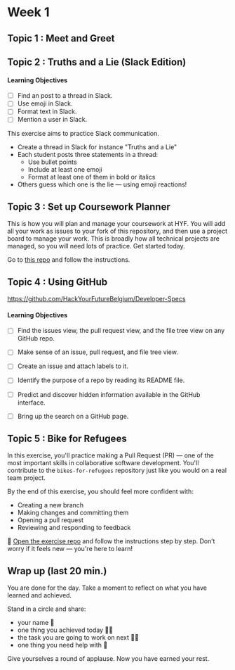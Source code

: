 # Week 1 
## Topic 1 : Meet and Greet 

## Topic 2 : Truths and a Lie (Slack Edition)
#### Learning Objectives
- [ ] Find an post to a thread in Slack.
- [ ] Use emoji in Slack.
- [ ] Format text in Slack.
- [ ] Mention a user in Slack.

This exercise aims to practice Slack communication. 
- Create a thread in Slack for instance "Truths and a Lie"
- Each student posts three statements in a thread:
  - Use bullet points
  - Include at least one emoji
  - Format at least one of them in bold or italics
- Others guess which one is the lie — using emoji reactions!
  

## Topic 3 : Set up Coursework Planner 
This is how you will plan and manage your coursework at HYF. You will add all your work as issues to your fork of this repository, and then use a project board to manage your work. This is broadly how all technical projects are managed, so you will need lots of practice. Get started today. 

Go to [this repo](https://github.com/HackYourFutureBelgium/My-Coursework-Planner) and follow the instructions. 


## Topic 4 : Using GitHub
https://github.com/HackYourFutureBelgium/Developer-Specs 

#### Learning Objectives
- [ ] Find the issues view, the pull request view, and the file tree view on any GitHub repo.
- [ ] Make sense of an issue, pull request, and file tree view.
- [ ] Create an issue and attach labels to it.
- [ ] Identify the purpose of a repo by reading its README file.
- [ ] Predict and discover hidden information available in the GitHub interface.
- [ ] Bring up the search on a GitHub page. 
  

## Topic 5 : Bike for Refugees 
In this exercise, you'll practice making a Pull Request (PR) — one of the most important skills in collaborative software development. You'll contribute to the `bikes-for-refugees` repository just like you would on a real team project.

By the end of this exercise, you should feel more confident with:

- Creating a new branch
- Making changes and committing them
- Opening a pull request
- Reviewing and responding to feedback

🔗 [Open the exercise repo](https://github.com/HackYourFutureBelgium/bikes-for-refugees?tab=readme-ov-file)
 and follow the instructions step by step. Don’t worry if it feels new — you're here to learn!


## Wrap up (last 20 min.)
You are done for the day. Take a moment to reflect on what you have learned and achieved.

Stand in a circle and share:
- your name 📛
- one thing you achieved today 💪🏽 
- the task you are going to work on next 👷🏾 
- one thing you need help with 🛟 
  
Give yourselves a round of applause. Now you have earned your rest. 


